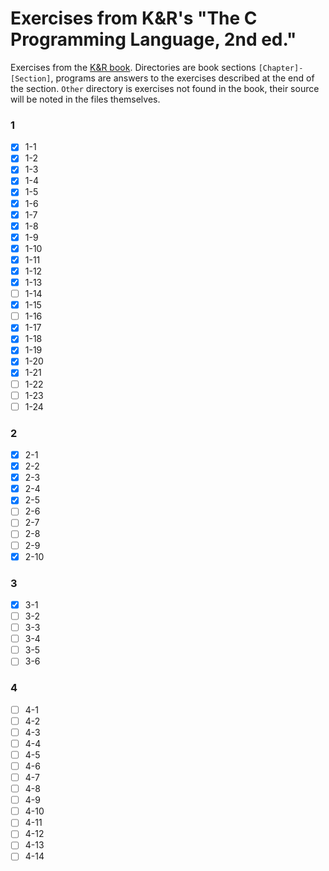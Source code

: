 # Exercises from K&R's "The C Programming Language, 2nd ed."

Exercises from the [K&amp;R book](https://en.wikipedia.org/wiki/The_C_Programming_Language). Directories are book sections `[Chapter]-[Section]`, programs are answers to the exercises described at the end of the section. `Other` directory is exercises not found in the book, their source will be noted in the files themselves.

### 1
- [x] 1-1
- [x] 1-2
- [x] 1-3
- [x] 1-4
- [x] 1-5
- [x] 1-6
- [x] 1-7
- [x] 1-8
- [x] 1-9
- [x] 1-10
- [x] 1-11
- [x] 1-12
- [x] 1-13
- [ ] 1-14
- [x] 1-15
- [ ] 1-16
- [x] 1-17
- [x] 1-18
- [x] 1-19
- [x] 1-20
- [x] 1-21
- [ ] 1-22
- [ ] 1-23
- [ ] 1-24

### 2
- [x] 2-1
- [x] 2-2
- [x] 2-3
- [x] 2-4
- [x] 2-5
- [ ] 2-6
- [ ] 2-7
- [ ] 2-8
- [ ] 2-9
- [x] 2-10

### 3
- [x] 3-1
- [ ] 3-2
- [ ] 3-3
- [ ] 3-4
- [ ] 3-5
- [ ] 3-6

### 4
- [ ] 4-1
- [ ] 4-2
- [ ] 4-3
- [ ] 4-4
- [ ] 4-5
- [ ] 4-6
- [ ] 4-7
- [ ] 4-8
- [ ] 4-9
- [ ] 4-10
- [ ] 4-11
- [ ] 4-12
- [ ] 4-13
- [ ] 4-14
